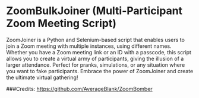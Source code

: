 # ZoomBulkJoiner (Multi-Participant Zoom Meeting Script)
ZoomJoiner is a Python and Selenium-based script that enables users to join a Zoom meeting with multiple instances, using different names. Whether you have a Zoom meeting link or an ID with a passcode, this script allows you to create a virtual army of participants, giving the illusion of a larger attendance. Perfect for pranks, simulations, or any situation where you want to fake participants. Embrace the power of ZoomJoiner and create the ultimate virtual gathering!


###Credits:
https://github.com/AverageBlank/ZoomBomber
